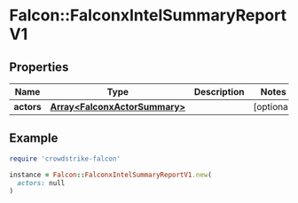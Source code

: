 # Falcon::FalconxIntelSummaryReportV1

## Properties

| Name | Type | Description | Notes |
| ---- | ---- | ----------- | ----- |
| **actors** | [**Array&lt;FalconxActorSummary&gt;**](FalconxActorSummary.md) |  | [optional] |

## Example

```ruby
require 'crowdstrike-falcon'

instance = Falcon::FalconxIntelSummaryReportV1.new(
  actors: null
)
```


